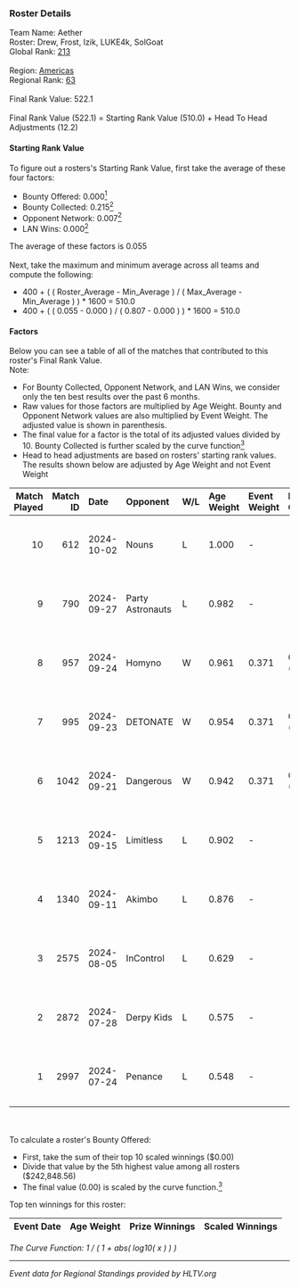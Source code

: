 ### Roster Details<br />
Team Name: Aether<br />
Roster: Drew, Frost, Izik, LUKE4k, SolGoat<br />
Global Rank: [213](../../standings_global_2024_10_30.md)<br />
<br />
Region: [Americas]( ../../standings_americas_2024_10_30.md)<br />
Regional Rank: [63]( ../../standings_americas_2024_10_30.md)<br />
<br />
Final Rank Value:  522.1<br />
<br />
Final Rank Value (522.1) = Starting Rank Value (510.0) + Head To Head Adjustments (12.2)<br />

#### Starting Rank Value<br />
To figure out a rosters's Starting Rank Value, first take the average of these four factors:<br />
- Bounty Offered: 0.000[<sup>1</sup>](#table2)
- Bounty Collected: 0.215[<sup>2</sup>](#table1)
- Opponent Network: 0.007[<sup>2</sup>](#table1)
- LAN Wins: 0.000[<sup>2</sup>](#table1)

The average of these factors is 0.055<br />
<br />
Next, take the maximum and minimum average across all teams and compute the following:<br />
- 400 + ( ( Roster_Average - Min_Average ) / ( Max_Average - Min_Average ) ) * 1600 = 510.0
- 400 + ( ( 0.055 - 0.000 ) / ( 0.807 - 0.000 ) ) * 1600 = 510.0


#### Factors<br />
Below you can see a table of all of the matches that contributed to this roster's Final Rank Value.<br />
Note:<br />

- For Bounty Collected, Opponent Network, and LAN Wins, we consider only the ten best results over the past 6 months.
- Raw values for those factors are multiplied by Age Weight. Bounty and Opponent Network values are also multiplied by Event Weight. The adjusted value is shown in parenthesis.
- The final value for a factor is the total of its adjusted values divided by 10. Bounty Collected is further scaled by the curve function[<sup>3</sup>](#curveFunction)
- Head to head adjustments are based on rosters' starting rank values. The results shown below are adjusted by Age Weight and not Event Weight
<span id="table1"></span><br />


| Match Played | Match ID | Date       | Opponent         | W/L | Age Weight | Event Weight | Bounty Collected | Opponent Network | LAN Wins  | H2H Adj. | Roster                               |
| -: | -: | :- | :- | :- | :- | :- | :- | :- | :- | -: | :- |
|           10 |      612 | 2024-10-02 | Nouns            | L   | 1.000      | -            | -                | -                | -         |    -1.10 | Drew, Frost, Izik, LUKE4k, SolGoat   |
|            9 |      790 | 2024-09-27 | Party Astronauts | L   | 0.982      | -            | -                | -                | -         |    -2.22 | AtomiK, Drew, Frost, LUKE4k, SolGoat |
|            8 |      957 | 2024-09-24 | Homyno           | W   | 0.961      | 0.371        | 0.006 (0.002)    | 0.098 (0.035)    | 0 (0.000) |    18.73 | AtomiK, Drew, Frost, LUKE4k, SolGoat |
|            7 |      995 | 2024-09-23 | DETONATE         | W   | 0.954      | 0.371        | 0.000 (0.000)    | 0.104 (0.037)    | 0 (0.000) |    15.84 | AtomiK, Drew, Frost, LUKE4k, SolGoat |
|            6 |     1042 | 2024-09-21 | Dangerous        | W   | 0.942      | 0.371        | 0.000 (0.000)    | 0.000 (0.000)    | 0 (0.000) |    11.01 | AtomiK, Frost, Izik, LUKE4k, SolGoat |
|            5 |     1213 | 2024-09-15 | Limitless        | L   | 0.902      | -            | -                | -                | -         |    -4.64 | AtomiK, Drew, Frost, LUKE4k, SolGoat |
|            4 |     1340 | 2024-09-11 | Akimbo           | L   | 0.876      | -            | -                | -                | -         |    -3.66 | AtomiK, Drew, LUKE4k, RiFT, SolGoat  |
|            3 |     2575 | 2024-08-05 | InControl        | L   | 0.629      | -            | -                | -                | -         |    -5.14 | AtomiK, Frost, LUKE4k, RiFT, SolGoat |
|            2 |     2872 | 2024-07-28 | Derpy Kids       | L   | 0.575      | -            | -                | -                | -         |   -11.50 | AtomiK, Frost, LUKE4k, RiFT, SolGoat |
|            1 |     2997 | 2024-07-24 | Penance          | L   | 0.548      | -            | -                | -                | -         |    -5.17 | AtomiK, Frost, LUKE4k, RiFT, SolGoat |

<br />
<span id="table2"></span><br />
To calculate a roster's Bounty Offered:<br />

- First, take the sum of their top 10 scaled winnings ($0.00)
- Divide that value by the 5th highest value among all rosters ($242,848.56)
- The final value (0.00) is scaled by the curve function.[<sup>3</sup>](#curveFunction)

Top ten winnings for this roster:<br />

| Event Date | Age Weight | Prize Winnings | Scaled Winnings |
| :- | -: | :- | :- |


<span id="curveFunction"></span>_The Curve Function: 1 / ( 1 + abs( log10( x ) ) )_<br />

---
_Event data for Regional Standings provided by HLTV.org_<br />
